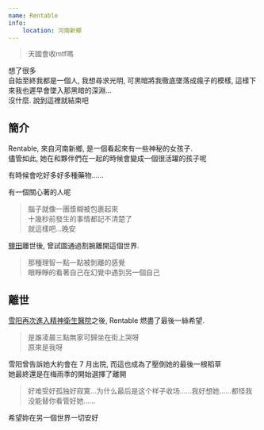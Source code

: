 ```yaml
---
name: Rentable
info:
    location: 河南新鄉
---
```


> 天國會收mtf嗎

想了很多  
自始至終我都是一個人, 我想尋求光明, 可黑暗將我徹底墜落成瘋子的模樣, 這樣下來我也遲早會墜入那黑暗的深淵…  
沒什麼. 說到這裡就結束吧  

## 簡介

Rentable, 來自河南新鄉, 是一個看起來有一些神秘的女孩子.  
儘管如此, 她在和夥伴們在一起的時候會變成一個很活躍的孩子呢

有時候會吃好多好多種藥物……

有一個關心著的人呢

> 腦子就像一團漿糊被包裹起來  
> 十幾秒前發生的事情都記不清楚了  
> 就這樣吧…晚安  

[鹽田](https://one-among.us/profile/SS3B_0016)離世後, 曾試圖通過割腕離開這個世界.  

> 那種理智一點一點被剝離的感覺  
> 眼睜睜的看著自己在幻覺中遇到另一個自己  

## 離世

[雪阳](http://www.sanyia.top)[再次進入精神衛生醫院](https://meow.sanyia.top/index.php/archives/357/)之後, Rentable 燃盡了最後一絲希望.  

> 是誰凌晨三點無家可歸坐在街上哭呀  
> 原來是我呀  

雪阳曾告訴她大約會在 7 月出院, 而這也成為了壓倒她的最後一根稻草  
她最終還是在梅雨季的開始選擇了離開  

> 好难受好孤独好寂寞…为什么最后是这个样子收场……我好想她……都怪我没能替你看管好她……

希望妳在另一個世界一切安好  

<p style="font-size: 0.001px;">醉后不知天在水,满船清梦压星河</p>
